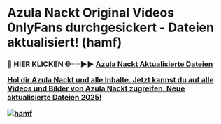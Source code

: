 # Azula Nackt Original Videos 0nlyFans durchgesickert - Dateien aktualisiert! (hamf)

<h3>🔴 HIER KLICKEN 🌐==►► <a href="https://tinyurl.com/h6vf6nb8" rel="nofollow">Azula Nackt Aktualisierte Dateien

Hol dir Azula Nackt und alle Inhalte. Jetzt kannst du auf alle Videos und Bilder von Azula Nackt zugreifen. Neue aktualisierte Dateien 2025!

[![hamf](https://i.imgur.com/sD4kR3V.gif)](https://tinyurl.com/h6vf6nb8)
